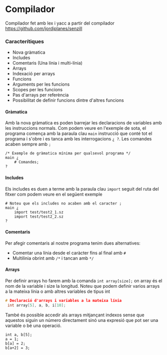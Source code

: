 # Compilador

Compilador fet amb lex i yacc a partir del compilador https://github.com/jordiplanes/senzill
### Caracterítiques
  - Nova gràmatica
  - Includes
  - Comentaris (Una línia i multi-línia)
  - Arrays
  - Indexació per arrays
  - Funcions
  - Arguments per les funcions
  - Scopes per les funcions
  - Pas d'arrays per referència
  - Possibilitat de definir funcions dintre d'altres funcions

#### Gràmatica

Amb la nova gràmatica es poden barrejar les declaracions de variables amb les instruccions normals. Com podem veure en l'exemple de sota, el programa comença amb la paraula clau `main` instrucció que conté tot el programa i s'obre i es tanca amb les interrogacions `¿ ?`. Les comandes acaben sempre amb `;` 
```
/* Exemple de gràmatica mínima per qualsevol programa */
main ¿
    # Comandes;
?
````

#### Includes

Els includes es duen a terme amb la paraula clau `import` seguit del ruta del fitxer com podem veure en el següent exemple
```
# Noteu que els includes no acaben amb el caracter ;
main ¿ 
    import test/test2_1.sz
    import test/test2_2.sz
?
````

#### Comentaris
Per afegir comentaris al nostre programa tenim dues alternatives:
- Comentar una línia desde el caràcter fins al final amb `#`
- Multilinia obrint amb `/*` i tancan amb `*/`

#### Arrays
Per definir arrays ho farem amb la comanda `int array[size];` on array és el nom de la variable i size la longitud. Noteu que podem definir varios arrays a la mateixa línia o amb altres variables de tipus int
```c
# Declaració d'arrays i variables a la mateixa línia
 int array[5], a, b, i[10];
```
També és possible accedir als arrays mitjançant indexos sense que aquestos siguin un número directament sinó una expresió que pot ser una variable o bé una operació.
```
int a, b[5];
a = 1;
b[a] = 2;
b[a+2] = 3;
```
